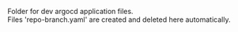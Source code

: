 Folder for dev argocd application files.<br>
Files 'repo-branch.yaml' are created and deleted here automatically.
